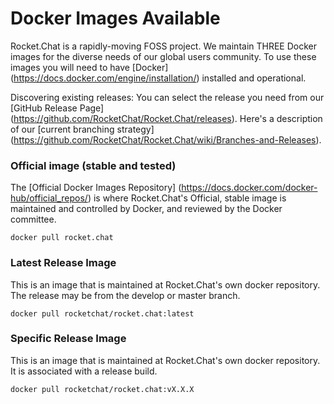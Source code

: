 # Docker Images Available
Rocket.Chat is a rapidly-moving FOSS project. We maintain THREE Docker images for the diverse needs of our global users community. To use these images you will need to have [Docker] (https://docs.docker.com/engine/installation/) installed and operational.

Discovering existing releases: You can select the release you need from our [GitHub Release Page] (https://github.com/RocketChat/Rocket.Chat/releases). Here's a description of our [current branching strategy] (https://github.com/RocketChat/Rocket.Chat/wiki/Branches-and-Releases).  

### Official image (stable and tested)
The [Official Docker Images Repository] (https://docs.docker.com/docker-hub/official_repos/) is where Rocket.Chat's Official, stable image is maintained and controlled by Docker, and reviewed by the Docker committee.  
    
`docker pull rocket.chat`  
  
### Latest Release Image
This is an image that is maintained at Rocket.Chat's own docker repository. The release may be from the develop or master branch.
  
`docker pull rocketchat/rocket.chat:latest`  
  
### Specific Release Image  
This is an image that is maintained at Rocket.Chat's own docker repository. It is associated with a release build.

`docker pull rocketchat/rocket.chat:vX.X.X`
